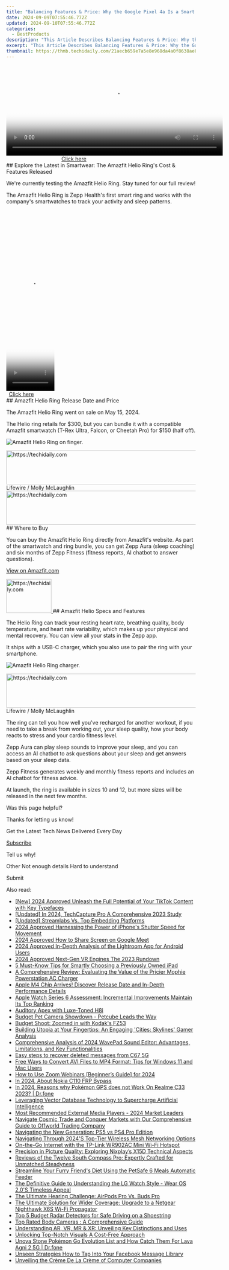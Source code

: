 ```yaml
---
title: "Balancing Features & Price: Why the Google Pixel 4a Is a Smart Choice for Most Buyers"
date: 2024-09-09T07:55:46.772Z
updated: 2024-09-10T07:55:46.772Z
categories:
  - BestProducts
description: "This Article Describes Balancing Features & Price: Why the Google Pixel 4a Is a Smart Choice for Most Buyers"
excerpt: "This Article Describes Balancing Features & Price: Why the Google Pixel 4a Is a Smart Choice for Most Buyers"
thumbnail: https://thmb.techidaily.com/21aecb659e7a5e8e968da4a0f8638ae8bdef383eb58685f2674b422f72c9c0b9.jpg
---
```


<!-- affiliate ads begin -->
<span id="1982499">
					<video width="576" height="240" style="cursor:pointer"
           poster="//a.impactradius-go.com/display-clicktoplayimage/1982499.png"
           onclick="if(!this.playClicked){this.play();this.setAttribute('controls',true);this.playClicked=true;}">
	   <source src="//a.impactradius-go.com/display-ad/22993-1982499">
	   <img src="//a.impactradius-go.com/display-clicktoplayimage/1982499.png" style="border: none; height: 100%; width: 100%; object-fit: contain">
	</video>
	<div style="width:360px;text-align:center"><a href="javascript:window.open(decodeURIComponent('https%3A%2F%2Fhomestyler.sjv.io%2Fc%2F5597632%2F1982499%2F22993'), '_blank');void(0);">Click here</a></div>
</span>
<img height="0" width="0" src="https://imp.pxf.io/i/5597632/1982499/22993" style="position:absolute;visibility:hidden;" border="0" />
<!-- affiliate ads end -->
## Explore the Latest in Smartwear: The Amazfit Helio Ring's Cost & Features Released

We're currently testing the Amazfit Helio Ring. Stay tuned for our full review!

 The Amazfit Helio Ring is Zepp Health's first smart ring and works with the company's smartwatches to track your activity and sleep patterns.

<!-- affiliate ads begin -->
<span id="1975562">
					<video width="128" height="480" style="cursor:pointer"
           poster="//a.impactradius-go.com/display-clicktoplayimage/1975562.png"
           onclick="if(!this.playClicked){this.play();this.setAttribute('controls',true);this.playClicked=true;}">
	   <source src="//a.impactradius-go.com/display-ad/22993-1975562">
	   <img src="//a.impactradius-go.com/display-clicktoplayimage/1975562.png" style="border: none; height: 100%; width: 100%; object-fit: contain">
	</video>
	<div style="width:80px;text-align:center"><a href="javascript:window.open(decodeURIComponent('https%3A%2F%2Fhomestyler.sjv.io%2Fc%2F5597632%2F1975562%2F22993'), '_blank');void(0);">Click here</a></div>
</span>
<img height="0" width="0" src="https://imp.pxf.io/i/5597632/1975562/22993" style="position:absolute;visibility:hidden;" border="0" />
<!-- affiliate ads end -->
## Amazfit Helio Ring Release Date and Price

 The Amazfit Helio Ring went on sale on May 15, 2024\.

 The Helio ring retails for $300, but you can bundle it with a compatible Amazfit smartwatch (T-Rex Ultra, Falcon, or Cheetah Pro) for $150 (half off).

![Amazfit Helio Ring on finger.](https://www.lifewire.com/thmb/fZmZBwZyOcfLxxOFKRzZYHN-2Cg=/1500x0/filters:no_upscale():max_bytes(150000):strip_icc():format(webp)/AmazfitHelioRing_crop-574642441bec41228958dcb4025e662a.jpg)

<!-- affiliate ads begin -->
<a href="https://appsumo.8odi.net/c/5597632/2118305/7443" target="_top" id="2118305">
  <img src="//a.impactradius-go.com/display-ad/7443-2118305" border="0" alt="https://techidaily.com" width="728" height="90"/>
</a>
<img height="0" width="0" src="https://appsumo.8odi.net/i/5597632/2118305/7443" style="position:absolute;visibility:hidden;" border="0" />
<!-- affiliate ads end -->
Lifewire / Molly McLaughlin

<!-- affiliate ads begin -->
<a href="https://ephamedtechinc.pxf.io/c/5597632/2123509/26400" target="_top" id="2123509">
  <img src="//a.impactradius-go.com/display-ad/26400-2123509" border="0" alt="https://techidaily.com" width="728" height="90"/>
</a>
<img height="0" width="0" src="https://ephamedtechinc.pxf.io/i/5597632/2123509/26400" style="position:absolute;visibility:hidden;" border="0" />
<!-- affiliate ads end -->
## Where to Buy

 You can buy the Amazfit Helio Ring directly from Amazfit's website. As part of the smartwatch and ring bundle, you can get Zepp Aura (sleep coaching) and six months of Zepp Fitness (fitness reports, AI chatbot to answer questions).

[View on Amazfit.com](https://us.amazfit.com/products/amazfit-helio-ring)

<!-- affiliate ads begin -->
<a href="https://aligracehair.sjv.io/c/5597632/2115908/19272" target="_top" id="2115908">
  <img src="//a.impactradius-go.com/display-ad/19272-2115908" border="0" alt="https://techidaily.com" width="120" height="90"/>
</a>
<img height="0" width="0" src="https://aligracehair.sjv.io/i/5597632/2115908/19272" style="position:absolute;visibility:hidden;" border="0" />
<!-- affiliate ads end -->
## Amazfit Helio Specs and Features

 The Helio Ring can track your resting heart rate, breathing quality, body temperature, and heart rate variability, which makes up your physical and mental recovery. You can view all your stats in the Zepp app.

 It ships with a USB-C charger, which you also use to pair the ring with your smartphone.

![Amazfit Helio Ring charger.](https://www.lifewire.com/thmb/Er_MEJDbTps5jv74Y7giffV-KG4=/1500x0/filters:no_upscale():max_bytes(150000):strip_icc():format(webp)/AmazfitHelioRingCharger-c360c0a7cedf4b099a4a7764d58729f2.jpg)

<!-- affiliate ads begin -->
<a href="https://appsumo.8odi.net/c/5597632/2130871/7443" target="_top" id="2130871">
  <img src="//a.impactradius-go.com/display-ad/7443-2130871" border="0" alt="https://techidaily.com" width="728" height="90"/>
</a>
<img height="0" width="0" src="https://appsumo.8odi.net/i/5597632/2130871/7443" style="position:absolute;visibility:hidden;" border="0" />
<!-- affiliate ads end -->
Lifewire / Molly McLaughlin

 The ring can tell you how well you've recharged for another workout, if you need to take a break from working out, your sleep quality, how your body reacts to stress and your cardio fitness level.

 Zepp Aura can play sleep sounds to improve your sleep, and you can access an AI chatbot to ask questions about your sleep and get answers based on your sleep data.

 Zepp Fitness generates weekly and monthly fitness reports and includes an AI chatbot for fitness advice.

 At launch, the ring is available in sizes 10 and 12, but more sizes will be released in the next few months.

Was this page helpful?

Thanks for letting us know!

 Get the Latest Tech News Delivered Every Day

[Subscribe](https://www.lifewire.com/#)

Tell us why!

 Other  Not enough details  Hard to understand

 Submit


<ins class="adsbygoogle"
     style="display:block"
     data-ad-format="autorelaxed"
     data-ad-client="ca-pub-7571918770474297"
     data-ad-slot="1223367746"></ins>



<ins class="adsbygoogle"
     style="display:block"
     data-ad-client="ca-pub-7571918770474297"
     data-ad-slot="8358498916"
     data-ad-format="auto"
     data-full-width-responsive="true"></ins>

<span class="atpl-alsoreadstyle">Also read:</span>
<div><ul>
<li><a href="https://tiktok-video-recordings.techidaily.com/new-2024-approved-unleash-the-full-potential-of-your-tiktok-content-with-key-typefaces/"><u>[New] 2024 Approved  Unleash the Full Potential of Your TikTok Content with Key Typefaces</u></a></li>
<li><a href="https://screen-mirroring-recording.techidaily.com/updated-in-2024-techcapture-pro-a-comprehensive-2023-study/"><u>[Updated] In 2024, TechCapture Pro  A Comprehensive 2023 Study</u></a></li>
<li><a href="https://screen-activity-recording.techidaily.com/updated-streamlabs-vs-top-embedding-platforms/"><u>[Updated] Streamlabs Vs. Top Embedding Platforms</u></a></li>
<li><a href="https://fox-http.techidaily.com/2024-approved-harnessing-the-power-of-iphones-shutter-speed-for-movement/"><u>2024 Approved  Harnessing the Power of iPhone's Shutter Speed for Movement</u></a></li>
<li><a href="https://screen-video-capture.techidaily.com/2024-approved-how-to-share-screen-on-google-meet/"><u>2024 Approved  How to Share Screen on Google Meet</u></a></li>
<li><a href="https://article-helps.techidaily.com/2024-approved-in-depth-analysis-of-the-lightroom-app-for-android-users/"><u>2024 Approved  In-Depth Analysis of the Lightroom App for Android Users</u></a></li>
<li><a href="https://extra-guidance.techidaily.com/2024-approved-next-gen-vr-engines-the-2023-rundown/"><u>2024 Approved  Next-Gen VR Engines  The 2023 Rundown</u></a></li>
<li><a href="https://buynow-reviews.techidaily.com/5-must-know-tips-for-smartly-choosing-a-previously-owned-ipad/"><u>5 Must-Know Tips for Smartly Choosing a Previously Owned iPad</u></a></li>
<li><a href="https://buynow-reviews.techidaily.com/a-comprehensive-review-evaluating-the-value-of-the-pricier-mophie-powerstation-ac-charger/"><u>A Comprehensive Review: Evaluating the Value of the Pricier Mophie Powerstation AC Charger</u></a></li>
<li><a href="https://buynow-reviews.techidaily.com/apple-m4-chip-arrives-discover-release-date-and-in-depth-performance-details/"><u>Apple M4 Chip Arrives! Discover Release Date and In-Depth Performance Details</u></a></li>
<li><a href="https://buynow-reviews.techidaily.com/apple-watch-series-6-assessment-incremental-improvements-maintain-its-top-ranking/"><u>Apple Watch Series 6 Assessment: Incremental Improvements Maintain Its Top Ranking</u></a></li>
<li><a href="https://buynow-reviews.techidaily.com/auditory-apex-with-luxe-toned-h8i/"><u>Auditory Apex with Luxe-Toned H8i</u></a></li>
<li><a href="https://buynow-reviews.techidaily.com/budget-pet-camera-showdown-petcube-leads-the-way/"><u>Budget Pet Camera Showdown - Petcube Leads the Way</u></a></li>
<li><a href="https://buynow-reviews.techidaily.com/budget-shoot-zoomed-in-with-kodaks-fz53/"><u>Budget Shoot: Zoomed in with Kodak's FZ53</u></a></li>
<li><a href="https://buynow-reviews.techidaily.com/building-utopia-at-your-fingertips-an-engaging-cities-skylines-gamer-analysis/"><u>Building Utopia at Your Fingertips: An Engaging 'Cities: Skylines' Gamer Analysis</u></a></li>
<li><a href="https://media-tips.techidaily.com/comprehensive-analysis-of-2024-wavepad-sound-editor-advantages-limitations-and-key-functionalities/"><u>Comprehensive Analysis of 2024 WavePad Sound Editor: Advantages, Limitations, and Key Functionalities</u></a></li>
<li><a href="https://phone-solutions.techidaily.com/easy-steps-to-recover-deleted-messages-from-c67-5g-by-fonelab-android-recover-messages/"><u>Easy steps to recover deleted messages from C67 5G</u></a></li>
<li><a href="https://eaxpv-info.techidaily.com/free-ways-to-convert-avi-files-to-mp4-format-tips-for-windows-11-and-mac-users/"><u>Free Ways to Convert AVI Files to MP4 Format: Tips for Windows 11 and Mac Users</u></a></li>
<li><a href="https://visual-screen-recording.techidaily.com/how-to-use-zoom-webinars-beginners-guide-for-2024/"><u>How to Use Zoom Webinars [Beginner’s Guide] for 2024</u></a></li>
<li><a href="https://android-frp.techidaily.com/in-2024-about-nokia-c110-frp-bypass-by-drfone-android/"><u>In 2024, About Nokia C110 FRP Bypass</u></a></li>
<li><a href="https://pokemon-go-android.techidaily.com/in-2024-reasons-why-pokemon-gps-does-not-work-on-realme-c33-2023-drfone-by-drfone-virtual-android/"><u>In 2024, Reasons why Pokémon GPS does not Work On Realme C33 2023? | Dr.fone</u></a></li>
<li><a href="https://tech-revival.techidaily.com/leveraging-vector-database-technology-to-supercharge-artificial-intelligence/"><u>Leveraging Vector Database Technology to Supercharge Artificial Intelligence</u></a></li>
<li><a href="https://buynow-reviews.techidaily.com/most-recommended-external-media-players-2024-market-leaders/"><u>Most Recommended External Media Players - 2024 Market Leaders</u></a></li>
<li><a href="https://buynow-reviews.techidaily.com/navigate-cosmic-trade-and-conquer-markets-with-our-comprehensive-guide-to-offworld-trading-company/"><u>Navigate Cosmic Trade and Conquer Markets with Our Comprehensive Guide to Offworld Trading Company</u></a></li>
<li><a href="https://buynow-reviews.techidaily.com/navigating-the-new-generation-ps5-vs-ps4-pro-edition/"><u>Navigating the New Generation: PS5 vs PS4 Pro Edition</u></a></li>
<li><a href="https://buynow-reviews.techidaily.com/navigating-through-2024s-top-tier-wireless-mesh-networking-options/"><u>Navigating Through 2024'S Top-Tier Wireless Mesh Networking Options</u></a></li>
<li><a href="https://buynow-reviews.techidaily.com/on-the-go-internet-with-the-tp-link-wr902ac-mini-wi-fi-hotspot/"><u>On-the-Go Internet with the TP-Link WR902AC Mini Wi-Fi Hotspot</u></a></li>
<li><a href="https://buynow-reviews.techidaily.com/precision-in-picture-quality-exploring-nixplays-x15d-technical-aspects/"><u>Precision in Picture Quality: Exploring Nixplay’s X15D Technical Aspects</u></a></li>
<li><a href="https://buynow-reviews.techidaily.com/reviews-of-the-twelve-south-compass-pro-expertly-crafted-for-unmatched-steadyness/"><u>Reviews of the Twelve South Compass Pro: Expertly Crafted for Unmatched Steadyness</u></a></li>
<li><a href="https://buynow-reviews.techidaily.com/streamline-your-furry-friends-diet-using-the-petsafe-6-meals-automatic-feeder/"><u>Streamline Your Furry Friend's Diet Using the PetSafe 6 Meals Automatic Feeder</u></a></li>
<li><a href="https://buynow-reviews.techidaily.com/the-definitive-guide-to-understanding-the-lg-watch-style-wear-os-20s-timeless-appeal/"><u>The Definitive Guide to Understanding the LG Watch Style - Wear OS 2.0'S Timeless Appeal</u></a></li>
<li><a href="https://buynow-reviews.techidaily.com/the-ultimate-hearing-challenge-airpods-pro-vs-buds-pro/"><u>The Ultimate Hearing Challenge: AirPods Pro Vs. Buds Pro</u></a></li>
<li><a href="https://buynow-reviews.techidaily.com/the-ultimate-solution-for-wider-coverage-upgrade-to-a-netgear-nighthawk-x6s-wi-fi-propagator/"><u>The Ultimate Solution for Wider Coverage: Upgrade to a Netgear Nighthawk X6S Wi-Fi Propagator</u></a></li>
<li><a href="https://buynow-reviews.techidaily.com/top-5-budget-radar-detectors-for-safe-driving-on-a-shoestring/"><u>Top 5 Budget Radar Detectors for Safe Driving on a Shoestring</u></a></li>
<li><a href="https://buynow-reviews.techidaily.com/top-rated-body-cameras-a-comprehensive-guide/"><u>Top Rated Body Cameras : A Comprehensive Guide</u></a></li>
<li><a href="https://technical-tips.techidaily.com/understanding-ar-vr-mr-and-xr-unveiling-key-distinctions-and-uses/"><u>Understanding AR, VR, MR & XR: Unveiling Key Distinctions and Uses</u></a></li>
<li><a href="https://extra-hints.techidaily.com/unlocking-top-notch-visuals-a-cost-free-approach/"><u>Unlocking Top-Notch Visuals  A Cost-Free Approach</u></a></li>
<li><a href="https://android-pokemon-go.techidaily.com/unova-stone-pokemon-go-evolution-list-and-how-catch-them-for-lava-agni-2-5g-drfone-by-drfone-virtual-android/"><u>Unova Stone Pokémon Go Evolution List and How Catch Them For Lava Agni 2 5G | Dr.fone</u></a></li>
<li><a href="https://facebook-video-files.techidaily.com/unseen-strategies-how-to-tap-into-your-facebook-message-library/"><u>Unseen Strategies  How to Tap Into Your Facebook Message Library</u></a></li>
<li><a href="https://buynow-reviews.techidaily.com/unveiling-the-creme-de-la-creme-of-computer-companies/"><u>Unveiling the Crème De La Crème of Computer Companies</u></a></li>
</ul></div>
